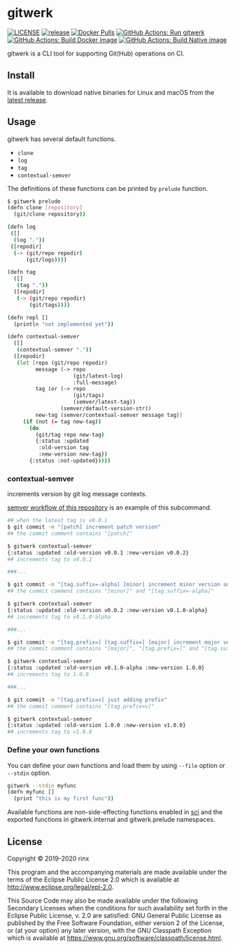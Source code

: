# gitwerk

[![LICENSE](https://img.shields.io/github/license/rinx/gitwerk)](https://github.com/rinx/gitwerk/blob/master/LICENSE)
[![release](https://img.shields.io/github/v/release/rinx/gitwerk)](https://github.com/rinx/gitwerk/releases)
[![Docker Pulls](https://img.shields.io/docker/pulls/rinx/gitwerk.svg?style=flat-square)](https://hub.docker.com/r/rinx/gitwerk)
[![GitHub Actions: Run gitwerk](https://github.com/rinx/gitwerk/workflows/Run%20gitwerk/badge.svg)](https://github.com/rinx/gitwerk/actions)
[![GitHub Actions: Build Docker image](https://github.com/rinx/gitwerk/workflows/Build%20docker%20image/badge.svg)](https://github.com/rinx/gitwerk/actions)
[![GitHub Actions: Build Native image](https://github.com/rinx/gitwerk/workflows/Build%20native%20image/badge.svg)](https://github.com/rinx/gitwerk/actions)

gitwerk is a CLI tool for supporting Git(Hub) operations on CI.

## Install

It is available to download native binaries for Linux and macOS from the [latest release](https://github.com/rinx/gitwerk/releases/latest).

## Usage

gitwerk has several default functions.

- `clone`
- `log`
- `tag`
- `contextual-semver`

The definitions of these functions can be printed by `prelude` function.

```bash
$ gitwerk prelude
(defn clone [repository]
  (git/clone repository))

(defn log
 ([]
  (log "."))
 ([repodir]
  (-> (git/repo repodir)
      (git/logs))))

(defn tag
  ([]
   (tag "."))
  ([repodir]
   (-> (git/repo repodir)
       (git/tags))))

(defn repl []
  (println "not implemented yet"))

(defn contextual-semver
  ([]
   (contextual-semver "."))
  ([repodir]
   (let [repo (git/repo repodir)
         message (-> repo
                     (git/latest-log)
                     :full-message)
         tag (or (-> repo
                     (git/tags)
                     (semver/latest-tag))
                 (semver/default-version-str))
         new-tag (semver/contextual-semver message tag)]
     (if (not (= tag new-tag))
       (do
         (git/tag repo new-tag)
         {:status :updated
          :old-version tag
          :new-version new-tag})
       {:status :not-updated}))))
```


### contextual-semver

increments version by git log message contexts.

[semver workflow of this repository](https://github.com/rinx/gitwerk/blob/master/.github/workflows/semver.yml) is an example of this subcommand.

```bash
## when the latest tag is v0.0.1
$ git commit -m "[patch] increment patch version"
## the commit comment contains "[patch]"

$ gitwerk contextual-semver
{:status :updated :old-version v0.0.1 :new-version v0.0.2}
## increments tag to v0.0.2

###...

$ git commit -m "[tag.suffix=-alpha] [minor] increment minor version and add suffix"
## the commit comment contains "[minor]" and "[tag.suffix=-alpha]"

$ gitwerk contextual-semver
{:status :updated :old-version v0.0.2 :new-version v0.1.0-alpha}
## increments tag to v0.1.0-alpha

###...

$ git commit -m "[tag.prefix=] [tag.suffix=] [major] increment major version and remove prefix and suffix"
## the commit comment contains "[major]", "[tag.prefix=]" and "[tag.suffix=]"

$ gitwerk contextual-semver
{:status :updated :old-version v0.1.0-alpha :new-version 1.0.0}
## increments tag to 1.0.0

###...

$ git commit -m "[tag.prefix=v] just adding prefix"
## the commit comment contains "[tag.prefix=v]"

$ gitwerk contextual-semver
{:status :updated :old-version 1.0.0 :new-version v1.0.0}
## increments tag to v1.0.0
```


### Define your own functions

You can define your own functions and load them by using `--file` option or `--stdin` option.

```bash
gitwerk --stdin myfunc
(defn myfunc []
  (print "this is my first func"))
```

Available functions are non-side-effecting functions enabled in [sci](https://github.com/borkdude/sci) and the exported functions in gitwerk.internal and gitwerk.prelude namespaces.


## License

Copyright © 2019-2020 rinx

This program and the accompanying materials are made available under the
terms of the Eclipse Public License 2.0 which is available at
http://www.eclipse.org/legal/epl-2.0.

This Source Code may also be made available under the following Secondary
Licenses when the conditions for such availability set forth in the Eclipse
Public License, v. 2.0 are satisfied: GNU General Public License as published by
the Free Software Foundation, either version 2 of the License, or (at your
option) any later version, with the GNU Classpath Exception which is available
at https://www.gnu.org/software/classpath/license.html.
